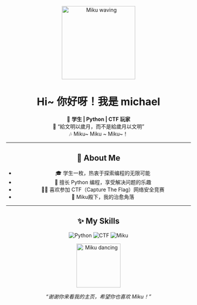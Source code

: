 <!-- 欢迎来到 YOURNAME 的 GitHub 主页！ -->

<div align="center">

<img src="https://i.pinimg.com/736x/9e/07/3b/9e073bbd735d77086621d81dffce4453.jpg" width="200" alt="Miku waving"/>

# Hi~ 你好呀！我是 michael

🌸 **学生 | Python | CTF 玩家**  
🌱 “給文明以歲月，而不是給歲月以文明”  
🎶 Miku~ Miku ~ Miku~！

---

## 🐾 About Me

- 🎓 学生一枚，热衷于探索编程的无限可能
- 🐍 擅长 Python 编程，享受解决问题的乐趣
- 🏴‍☠️ 喜欢参加 CTF（Capture The Flag）网络安全竞赛
- 💙 Miku殿下，我的治愈角落

---

## ✨ My Skills

![Python](https://img.shields.io/badge/-Python-3776AB?logo=python&logoColor=fff&style=for-the-badge)
![CTF](https://img.shields.io/badge/-CTF-FF69B4?style=for-the-badge)
![Miku](https://img.shields.io/badge/-初音未来-Miku-39C5BB?style=for-the-badge)


<img src="https://i.imgur.com/k3xjWkX.gif" width="120" alt="Miku dancing"/>

_“谢谢你来看我的主页，希望你也喜欢 Miku！”_

</div>
